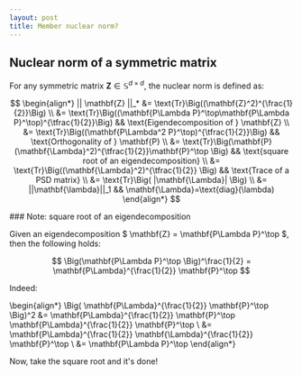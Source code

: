 ```yaml
---
layout: post
title: Member nuclear norm?
---
```


## Nuclear norm of a symmetric matrix

For any symmetric matrix $\mathbf{Z} \in \mathbb{S}^{d\times d}$, the nuclear norm is defined as:

$$
\begin{align*} 
|| \mathbf{Z} ||_* &= \text{Tr}\Big((\mathbf{Z}^2)^{\frac{1}{2}}\Big) \\
&= \text{Tr}\Big((\mathbf{P\Lambda P}^\top\mathbf{P\Lambda P}^\top)^{\tfrac{1}{2}}\Big) && \text{Eigendecomposition of } \mathbf{Z} \\
&= \text{Tr}\Big((\mathbf{P\Lambda^2 P}^\top)^{\tfrac{1}{2}}\Big) && \text{Orthogonality of } \mathbf{P} \\
&= \text{Tr}\Big(\mathbf{P}(\mathbf{\Lambda}^2)^{\tfrac{1}{2}}\mathbf{P}^\top \Big) && \text{square root of an eigendecomposition} \\
&= \text{Tr}\Big((\mathbf{\Lambda}^2)^{\tfrac{1}{2}} \Big) && \text{Trace of a PSD matrix} \\
&= \text{Tr}\Big( |\mathbf{\Lambda}| \Big) \\
&= ||\mathbf{\lambda}||_1 && \mathbf{\Lambda}=\text{diag}(\lambda)
\end{align*}
$$

### Note: square root of an eigendecomposition

Given an eigendecomposition $ \mathbf{Z} = \mathbf{P\Lambda P}^\top $, then the following holds:

$$ \Big(\mathbf{P\Lambda P}^\top \Big)^\frac{1}{2} = \mathbf{P\Lambda}^{\frac{1}{2}} \mathbf{P}^\top $$

Indeed:

\begin{align*}
  \Big( \mathbf{P\Lambda}^{\frac{1}{2}} \mathbf{P}^\top \Big)^2 &= \mathbf{P\Lambda}^{\frac{1}{2}} \mathbf{P}^\top \mathbf{P\Lambda}^{\frac{1}{2}} \mathbf{P}^\top \\
    &= \mathbf{P\Lambda}^{\frac{1}{2}} \mathbf{\Lambda}^{\frac{1}{2}} \mathbf{P}^\top \\
    &= \mathbf{P\Lambda P}^\top
\end{align*}

Now, take the square root and it's done!
